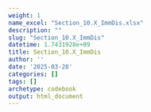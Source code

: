 ```yaml
---
weight: 1
name_excel: "Section_10.X_ImmDis.xlsx"
description: ""
slug: "Section_10.X_ImmDis"
datetime: 1.7431928e+09
title: Section_10.X_ImmDis
author: ''
date: '2025-03-28'
categories: []
tags: []
archetype: codebook
output: html_document
---
```


<div class="tabcontent"></div>
